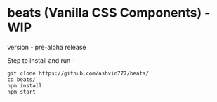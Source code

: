 # beats (Vanilla CSS Components) - WIP
version - pre-alpha release


Step to install and run -
```
git clone https://github.com/ashvin777/beats/
cd beats/
npm install
npm start
```
